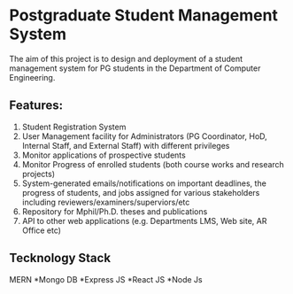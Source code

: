 # Postgraduate Student Management System
The aim of this project is to design and deployment of a student management system for PG
students in the Department of Computer Engineering.

## Features:
1. Student Registration System
2. User Management facility for Administrators (PG Coordinator, HoD, Internal Staff, and
External Staff) with different privileges
3. Monitor applications of prospective students
4. Monitor Progress of enrolled students (both course works and research projects)
5. System-generated emails/notifications on important deadlines, the progress of
students, and jobs assigned for various stakeholders including
reviewers/examiners/superviors/etc
6. Repository for Mphil/Ph.D. theses and publications
7. API to other web applications (e.g. Departments LMS, Web site, AR Office etc)

## Tecknology Stack
 MERN
 *Mongo DB
 *Express JS
 *React JS
 *Node Js
